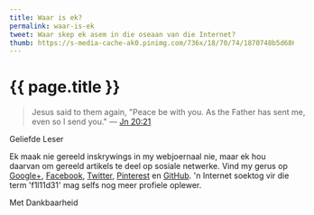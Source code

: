 ```yaml
---
title: Waar is ek?
permalink: waar-is-ek
tweet: Waar skep ek asem in die oseaan van die Internet?
thumb: https://s-media-cache-ak0.pinimg.com/736x/18/70/74/1870748b5d686499cd46c7420117e5dd.jpg
---
```


{{ page.title }}
================

<div class="my-inline-left pull-left">
<biblia:bibleverse theme="quotation" resource="rsvce" width="512" height="288" reference="Jn20.21"><blockquote style="width:500px;">Jesus said to them again, "Peace be with you. As the Father has sent me, even so I send you." &mdash; <a target="_blank" href = "http://biblia.com/bible/rsvce/Jn20.21">Jn 20:21</a></blockquote></biblia:bibleverse>
<a class="twitter-timeline" href="https://twitter.com/f1l11d31" width="300" height="512" data-widget-id="545941625948876802" data-chrome="transparent nofooter"></a>
<a data-pin-do="embedUser" href="https://www.pinterest.com/f1l11d31/" width="300" height="512"></a>
<div class="g-page" data-href="//plus.google.com/u/0/104576278582444149019" data-showtagline="false" data-showcoverphoto="false" data-rel="publisher"></div>
</div>

<span class="letter">Geliefde Leser</span>

Ek maak nie gereeld inskrywings in my webjoernaal nie, maar ek hou daarvan om gereeld artikels te deel op sosiale netwerke. Vind my gerus op [Google+](https://plus.google.com/b/104576278582444149019/104576278582444149019/posts), [Facebook](https://www.facebook.com/pages/Filii-Dei/693453224096282), [Twitter](https://twitter.com/f1l11d31), [Pinterest](https://www.pinterest.com/f1l11d31) en [GitHub](https://github.com/f1l11d31). 'n Internet soektog vir die term 'f1l11d31' mag selfs nog meer profiele oplewer.

<span class="letter">Met Dankbaarheid</span>

<script src="//biblia.com/api/logos.biblia.js"></script>
<script>logos.biblia.init();</script>

<!-- Twitter -->
<script>!function(d,s,id){var js,fjs=d.getElementsByTagName(s)[0],p=/^http:/.test(d.location)?'http':'https';if(!d.getElementById(id)){js=d.createElement(s);js.id=id;js.src=p+"://platform.twitter.com/widgets.js";fjs.parentNode.insertBefore(js,fjs);}}(document,"script","twitter-wjs");</script>

<!-- Pinterest -->
<script type="text/javascript" async src="//assets.pinterest.com/js/pinit.js"></script>

<!-- Google+ -->
<script type="text/javascript">
  (function() {
    var po = document.createElement('script'); po.type = 'text/javascript'; po.async = true;
    po.src = 'https://apis.google.com/js/platform.js';
    var s = document.getElementsByTagName('script')[0]; s.parentNode.insertBefore(po, s);
  })();
</script>

